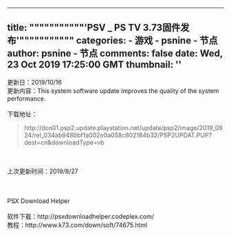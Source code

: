 
---
title: """""""""""'PSV _ PS TV 3.73固件发布'"""""""""""
categories: 
    - 游戏
    - psnine - 节点
author: psnine - 节点
comments: false
date: Wed, 23 Oct 2019 17:25:00 GMT
thumbnail: ''
---

<div>   
更新日：2019/10/16<br>更新内容：This system software update improves the quality of the system performance.<br><br>下载地址：<br><blockquote>http://dcn01.psp2.update.playstation.net/update/psp2/image/2019_0924/rel_034ab948bbf1a002e0a058c602184b32/PSP2UPDAT.PUP?dest=cn&downloadType=vb</blockquote><br><br>上次更新时间：2019/8/27<br><br><br><br>PSX Download Helper<br><br>软件下载：http://psxdownloadhelper.codeplex.com/<br>教程：http://www.k73.com/down/soft/74675.html  
</div>
            